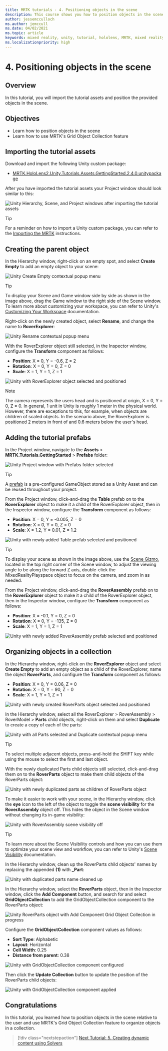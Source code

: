 ```yaml
---
title: MRTK tutorials - 4. Positioning objects in the scene
description: This course shows you how to position objects in the scene and how to use the Mixed Reality Toolkit (MRTK) to organize objects in a grid.
author: jessemcculloch
ms.author: jemccull
ms.date: 04/02/2021
ms.topic: article
keywords: mixed reality, unity, tutorial, hololens, MRTK, mixed reality toolkit, UWP, solvers, grid object collection
ms.localizationpriority: high
---
```


# 4. Positioning objects in the scene

## Overview

In this tutorial, you will import the tutorial assets and position the provided objects in the scene.

## Objectives

* Learn how to position objects in the scene
* Learn how to use MRTK's Grid Object Collection feature

## Importing the tutorial assets

Download and import the following Unity custom package:

* [MRTK.HoloLens2.Unity.Tutorials.Assets.GettingStarted.2.4.0.unitypackage](https://github.com/microsoft/MixedRealityLearning/releases/download/getting-started-v2.4.0/MRTK.HoloLens2.Unity.Tutorials.Assets.GettingStarted.2.4.0.unitypackage)

After you have imported the tutorial assets your Project window should look similar to this:

![Unity Hierarchy, Scene, and Project windows after importing the tutorial assets](images/mr-learning-base/base-04-section1-step1-1.png)

> [!TIP]
> For a reminder on how to import a Unity custom package, you can refer to the [Importing the MRTK](mr-learning-base-02.md#importing-the-mixed-reality-toolkit) instructions.

## Creating the parent object

In the Hierarchy window, right-click on an empty spot, and select **Create Empty** to add an empty object to your scene:

![Unity Create Empty contextual popup menu](images/mr-learning-base/base-04-section2-step1-1.png)

> [!TIP]
> To display your Scene and Game window side by side as shown in the image above, drag the Game window to the right side of the Scene window. To learn more about customizing your workspace, you can refer to Unity's <a href="https://docs.unity3d.com/Manual/CustomizingYourWorkspace.html" target="_blank">Customizing Your Workspace</a> documentation.

Right-click on the newly created object, select **Rename**, and change the name to **RoverExplorer**:

![Unity Rename contextual popup menu](images/mr-learning-base/base-04-section2-step1-2.png)

With the RoverExplorer object still selected, in the Inspector window, configure the **Transform** component as follows:

* **Position**: X = 0, Y = -0.6, Z = 2
* **Rotation**: X = 0, Y = 0, Z = 0
* **Scale**: X = 1, Y = 1, Z = 1

![Unity with RoverExplorer object selected and positioned](images/mr-learning-base/base-04-section2-step1-3.png)

> [!NOTE]
> The camera represents the users head and is positioned at origin, X = 0, Y = 0, Z = 0. In general, 1 unit in Unity is roughly 1 meter in the physical world. However, there are exceptions to this, for example, when objects are children of scaled objects. In the scenario above, the RoverExplorer is positioned 2 meters in front of and 0.6 meters below the user's head.

## Adding the tutorial prefabs

In the Project window, navigate to the **Assets** > **MRTK.Tutorials.GettingStarted** > **Prefabs** folder:

![Unity Project window with Prefabs folder selected](images/mr-learning-base/base-04-section3-step1-1.png)

> [!TIP]
> A <a href="https://docs.unity3d.com/Manual/Prefabs.html" target="_blank">prefab</a> is a pre-configured GameObject stored as a Unity Asset and can be reused throughout your project.

From the Project window, click-and-drag the **Table** prefab on to the **RoverExplorer** object to make it a child of the RoverExplorer object, then in the Inspector window, configure the **Transform** component as follows:

* **Position**: X = 0, Y = -0.005, Z = 0
* **Rotation**: X = 0, Y = 0, Z = 0
* **Scale**: X = 1.2, Y = 0.01, Z = 1.2

![Unity with newly added Table prefab selected and positioned](images/mr-learning-base/base-04-section3-step1-2.png)

> [!TIP]
> To display your scene as shown in the image above, use the <a href="https://docs.unity3d.com/Manual/SceneViewNavigation.html" target="_blank">Scene Gizmo</a>, located in the top right corner of the Scene window, to adjust the viewing angle to be along the forward Z axis, double-click the MixedRealityPlayspace object to focus on the camera, and zoom in as needed.

From the Project window, click-and-drag the **RoverAssembly** prefab on to the **RoverExplorer** object to make it a child of the RoverExplorer object, then in the Inspector window, configure the **Transform** component as follows:

* **Position**: X = -0.1, Y = 0, Z = 0
* **Rotation**: X = 0, Y = -135, Z = 0
* **Scale**: X = 1, Y = 1, Z = 1

![Unity with newly added RoverAssembly prefab selected and positioned](images/mr-learning-base/base-04-section3-step1-3.png)

## Organizing objects in a collection

In the Hierarchy window, right-click on the **RoverExplorer** object and select **Create Empty** to add an empty object as a child of the RoverExplorer, name the object **RoverParts**, and configure the **Transform** component as follows:

* **Position**: X = 0, Y = 0.06, Z = 0
* **Rotation**: X = 0, Y = 90, Z = 0
* **Scale**: X = 1, Y = 1, Z = 1

![Unity with newly created RoverParts object selected and positioned](images/mr-learning-base/base-04-section4-step1-1.png)

In the Hierarchy window, select all the RoverExplorer > RoverAssembly > RoverModel > **Parts** child objects, right-click on them and select **Duplicate** to create a copy of each of the parts:

![Unity with all Parts selected and Duplicate contextual popup menu](images/mr-learning-base/base-04-section4-step1-2.png)

> [!TIP]
> To select multiple adjacent objects, press-and-hold the SHIFT key while using the mouse to select the first and last object.

With the newly duplicated Parts child objects still selected, click-and-drag them on to the **RoverParts** object to make them child objects of the RoverParts object:

![Unity with newly duplicated parts as children of RoverParts object](images/mr-learning-base/base-04-section4-step1-3.png)

To make it easier to work with your scene, in the Hierarchy window, click the **eye** icon to the left of the object to toggle the **scene visibility** for the **RoverAssembly** object off. This hides the object in the Scene window without changing its in-game visibility:

![Unity with RoverAssembly scene visibility off](images/mr-learning-base/base-04-section4-step1-4.png)

> [!TIP]
> To learn more about the Scene Visibility controls and how you can use them to optimize your scene view and workflow, you can refer to Unity's <a href="https://docs.unity3d.com/Manual/SceneVisibility.html" target="_blank">Scene Visibility</a> documentation.

In the Hierarchy window, clean up the RoverParts child objects' names by replacing the appended **(1)** with **_Part**:

![Unity with duplicated parts name cleaned up](images/mr-learning-base/base-04-section4-step1-5.png)

In the Hierarchy window, select the **RoverParts** object, then in the Inspector window, click the **Add Component** button, and search for and select **GridObjectCollection** to add the GridObjectCollection component to the RoverParts object:

![Unity RoverParts object with Add Component Grid Object Collection in progress](images/mr-learning-base/base-04-section4-step1-6.png)

Configure the **GridObjectCollection** component values as follows:

* **Sort Type**: Alphabetic
* **Layout**: Horizontal
* **Cell Width**: 0.25
* **Distance from parent**: 0.38

![Unity with GridObjectCollection component configured](images/mr-learning-base/base-04-section4-step1-7.png)

Then click the **Update Collection** button to update the position of the RoverParts child objects:

![Unity with GridObjectCollection component applied](images/mr-learning-base/base-04-section4-step1-8.png)

## Congratulations

In this tutorial, you learned how to position objects in the scene relative to the user and use MRTK's Grid Object Collection feature to organize objects in a collection.

> [!div class="nextstepaction"]
>[Next Tutorial: 5. Creating dynamic content using Solvers](mr-learning-base-05.md)
